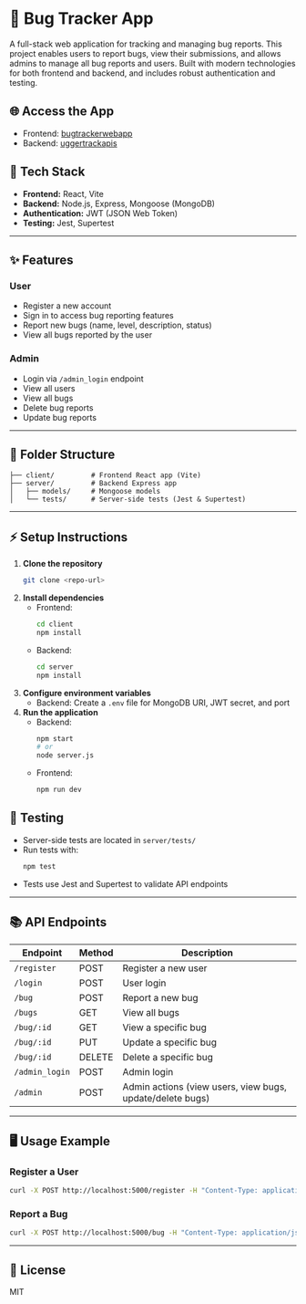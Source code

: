 
# 🐞 Bug Tracker App

A full-stack web application for tracking and managing bug reports. This project enables users to report bugs, view their submissions, and allows admins to manage all bug reports and users. Built with modern technologies for both frontend and backend, and includes robust authentication and testing.

## 🌐 Access the App
 - Frontend: [bugtrackerwebapp](https://bugtrackerwebapp.vercel.app/)
 - Backend: [uggertrackapis](https://buggertrackapi.vercel.app/)


## 🚀 Tech Stack

- **Frontend:** React, Vite
- **Backend:** Node.js, Express, Mongoose (MongoDB)
- **Authentication:** JWT (JSON Web Token)
- **Testing:** Jest, Supertest

---

## ✨ Features

### User
- Register a new account
- Sign in to access bug reporting features
- Report new bugs (name, level, description, status)
- View all bugs reported by the user

### Admin
- Login via `/admin_login` endpoint
- View all users
- View all bugs
- Delete bug reports
- Update bug reports

---

## 📁 Folder Structure

```
├── client/         # Frontend React app (Vite)
├── server/         # Backend Express app
│   ├── models/     # Mongoose models
│   └── tests/      # Server-side tests (Jest & Supertest)
```

---

## ⚡ Setup Instructions

1. **Clone the repository**
   ```bash
   git clone <repo-url>
   ```
2. **Install dependencies**
   - Frontend:
     ```bash
     cd client
     npm install
     ```
   - Backend:
     ```bash
     cd server
     npm install
     ```
3. **Configure environment variables**
   - Backend: Create a `.env` file for MongoDB URI, JWT secret, and port
4. **Run the application**
   - Backend:
     ```bash
     npm start
     # or
     node server.js
     ```
   - Frontend:
     ```bash
     npm run dev
     ```


## 🧪 Testing

- Server-side tests are located in `server/tests/`
- Run tests with:
  ```bash
  npm test
  ```
- Tests use Jest and Supertest to validate API endpoints

---

## 📚 API Endpoints

| Endpoint         | Method | Description                              |
|------------------|--------|------------------------------------------|
| `/register`      | POST   | Register a new user                      |
| `/login`         | POST   | User login                               |
| `/bug`           | POST   | Report a new bug                         |
| `/bugs`          | GET    | View all bugs                            |
| `/bug/:id`       | GET    | View a specific bug                      |
| `/bug/:id`       | PUT    | Update a specific bug                    |
| `/bug/:id`       | DELETE | Delete a specific bug                    |
| `/admin_login`   | POST   | Admin login                              |
| `/admin`         | POST   | Admin actions (view users, view bugs, update/delete bugs) |

---

## 🖥️ Usage Example

### Register a User
```bash
curl -X POST http://localhost:5000/register -H "Content-Type: application/json" -d '{"userEmail":"test@example.com","userPassword":"password123"}'
```

### Report a Bug
```bash
curl -X POST http://localhost:5000/bug -H "Content-Type: application/json" -d '{"bugname":"Login Error","buglevel":"high","bugDescription":"Cannot login with valid credentials","bugStatus":"report"}'
```

---



## 📄 License

MIT
